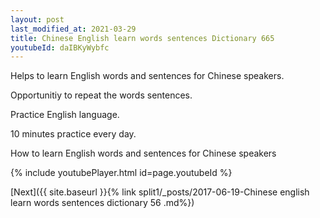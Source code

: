 ```yaml
---
layout: post
last_modified_at: 2021-03-29
title: Chinese English learn words sentences Dictionary 665 
youtubeId: daIBKyWybfc
---
```

 
 
Helps to learn English words and sentences for Chinese speakers.

Opportunitiy to repeat the words sentences. 

Practice English language. 
 
10 minutes practice every day. 
 
How to learn English words and sentences for Chinese speakers 
 
{% include youtubePlayer.html id=page.youtubeId %}
 
 
[Next]({{ site.baseurl }}{% link  split1/_posts/2017-06-19-Chinese english learn words sentences dictionary 56 .md%})
 
